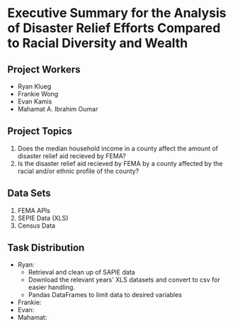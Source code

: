 # Executive Summary for the Analysis of Disaster Relief Efforts Compared to Racial Diversity and Wealth
## Project Workers
* Ryan Klueg
* Frankie Wong
* Evan Kamis
* Mahamat A. Ibrahim Oumar
## Project Topics
1. Does the median household income in a county affect the amount of disaster relief aid recieved by FEMA?
2. Is the disaster relief aid recieved by FEMA by a county affected by the racial and/or ethnic profile of the county?
## Data Sets
1. FEMA APIs 
2. SEPIE Data (XLS)
3. Census Data 
## Task Distribution
* Ryan:
  * Retrieval and clean up of SAPIE data
   * Download the relevant years' XLS datasets and convert to csv for easier handling.
   * Pandas DataFrames to limit data to desired variables
* Frankie: 
* Evan: 
* Mahamat:
